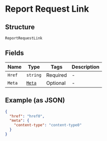 
# Report Request Link

## Structure

`ReportRequestLink`

## Fields

| Name | Type | Tags | Description |
|  --- | --- | --- | --- |
| `Href` | `string` | Required | - |
| `Meta` | [`Meta`](../../doc/models/meta.md) | Optional | - |

## Example (as JSON)

```json
{
  "href": "href0",
  "meta": {
    "content-type": "content-type0"
  }
}
```

